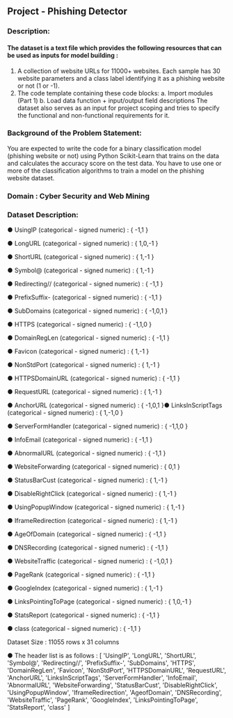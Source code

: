 ## Project - Phishing Detector ##

### Description:

#### The dataset is a text file which provides the following resources that can be used as inputs for model building :

1. A collection of website URLs for 11000+ websites. Each sample has 30 website parameters and a class label identifying it as a phishing website or not (1 or -1).
2. The code template containing these code blocks:
a. Import modules (Part 1)
b. Load data function + input/output field descriptions
The dataset also serves as an input for project scoping and tries to specify the functional and non-functional requirements for it.

### Background of the Problem Statement:
You are expected to write the code for a binary classification model (phishing website or not) using Python Scikit-Learn that trains on the data and calculates the accuracy 
score on the test data. You have to use one or more of the classification algorithms to train a model on the phishing website dataset.

### Domain : Cyber Security and Web Mining

### Dataset Description:
● UsingIP (categorical - signed numeric) : { -1,1 }

● LongURL (categorical - signed numeric) : { 1,0,-1 }

● ShortURL (categorical - signed numeric) : { 1,-1 }

● Symbol@ (categorical - signed numeric) : { 1,-1 }

● Redirecting// (categorical - signed numeric) : { -1,1 }

● PrefixSuffix- (categorical - signed numeric) : { -1,1 }

● SubDomains (categorical - signed numeric) : { -1,0,1 }

● HTTPS (categorical - signed numeric) : { -1,1,0 }

● DomainRegLen (categorical - signed numeric) : { -1,1 }

● Favicon (categorical - signed numeric) : { 1,-1 }

● NonStdPort (categorical - signed numeric) : { 1,-1 }

● HTTPSDomainURL (categorical - signed numeric) : { -1,1 }

● RequestURL (categorical - signed numeric) : { 1,-1 }

● AnchorURL (categorical - signed numeric) : { -1,0,1 }● LinksInScriptTags (categorical - signed numeric) : { 1,-1,0 }

● ServerFormHandler (categorical - signed numeric) : { -1,1,0 }

● InfoEmail (categorical - signed numeric) : { -1,1 }

● AbnormalURL (categorical - signed numeric) : { -1,1 }

● WebsiteForwarding (categorical - signed numeric) : { 0,1 }

● StatusBarCust (categorical - signed numeric) : { 1,-1 }

● DisableRightClick (categorical - signed numeric) : { 1,-1 }

● UsingPopupWindow (categorical - signed numeric) : { 1,-1 }

● IframeRedirection (categorical - signed numeric) : { 1,-1 }

● AgeOfDomain (categorical - signed numeric) : { -1,1 }

● DNSRecording (categorical - signed numeric) : { -1,1 }

● WebsiteTraffic (categorical - signed numeric) : { -1,0,1 }

● PageRank (categorical - signed numeric) : { -1,1 }

● GoogleIndex (categorical - signed numeric) : { 1,-1 }

● LinksPointingToPage (categorical - signed numeric) : { 1,0,-1 }

● StatsReport (categorical - signed numeric) : { -1,1 }

● class (categorical - signed numeric) : { -1,1 }

Dataset Size : 11055 rows x 31 columns

● The header list is as follows :
[ 'UsingIP', 'LongURL', 'ShortURL', 'Symbol@', 'Redirecting//',
 'PrefixSuffix-', 'SubDomains', 'HTTPS', 'DomainRegLen', 'Favicon',
 'NonStdPort', 'HTTPSDomainURL', 'RequestURL', 'AnchorURL',
 'LinksInScriptTags', 'ServerFormHandler', 'InfoEmail', 'AbnormalURL',
 'WebsiteForwarding', 'StatusBarCust', 'DisableRightClick',
 'UsingPopupWindow', 'IframeRedirection', 'AgeofDomain',
 'DNSRecording', 'WebsiteTraffic', 'PageRank', 'GoogleIndex',
 'LinksPointingToPage', 'StatsReport', 'class' ]
